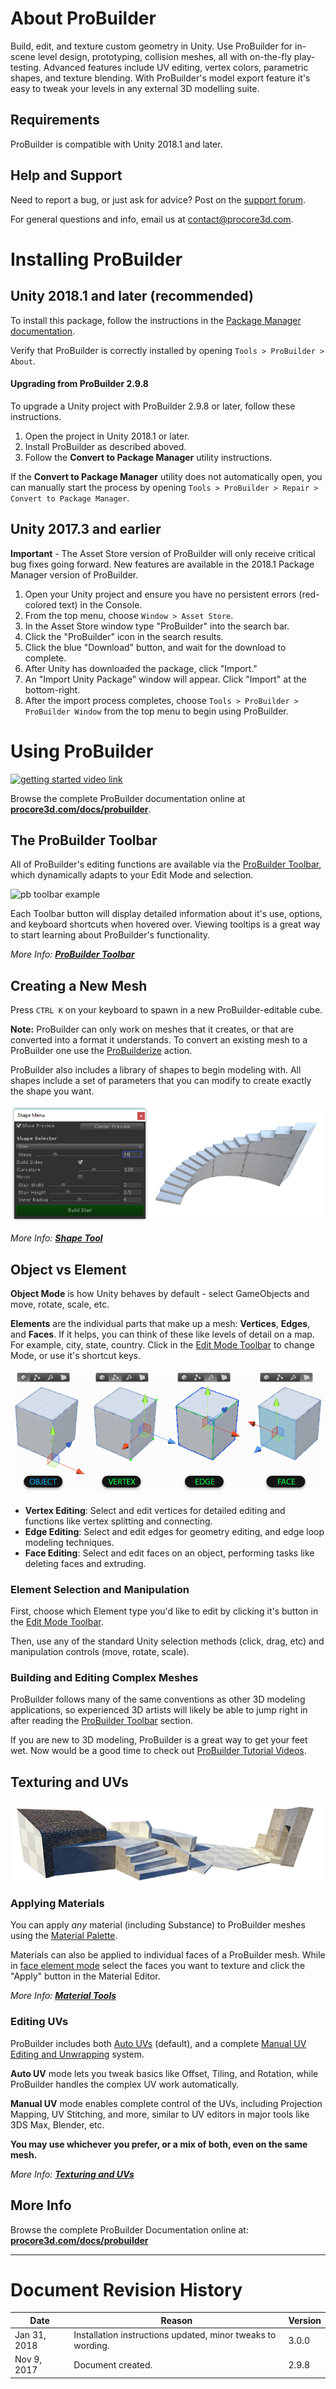 # About ProBuilder

Build, edit, and texture custom geometry in Unity. Use ProBuilder for in-scene level design, prototyping, collision meshes, all with on-the-fly play-testing. Advanced features include UV editing, vertex colors, parametric shapes, and texture blending. With ProBuilder's model export feature it's easy to tweak your levels in any external 3D modelling suite.

## Requirements

ProBuilder is compatible with Unity 2018.1 and later.

## Help and Support

Need to report a bug, or just ask for advice? Post on the [support forum](http://www.procore3d.com/forum).

For general questions and info, email us at [contact@procore3d.com](mailto:contact@procore3d.com).

# Installing ProBuilder

## Unity 2018.1 and later (recommended)

To install this package, follow the instructions in the [Package Manager documentation](https://docs.unity3d.com/Packages/com.unity.package-manager-ui@1.7/manual/index.html).

Verify that ProBuilder is correctly installed by opening `Tools > ProBuilder > About`.

#### Upgrading from ProBuilder 2.9.8

To upgrade a Unity project with ProBuilder 2.9.8 or later, follow these instructions.

1. Open the project in Unity 2018.1 or later.
2. Install ProBuilder as described aboved.
3. Follow the **Convert to Package Manager** utility instructions.

If the **Convert to Package Manager** utility does not automatically open, you can manually start the process by opening `Tools > ProBuilder > Repair > Convert to Package Manager`.


## Unity 2017.3 and earlier

**Important** - The Asset Store version of ProBuilder will only receive critical bug fixes going forward. New features are available in the 2018.1 Package Manager version of ProBuilder.

1. Open your Unity project and ensure you have no persistent errors (red-colored text) in the Console.
1. From the top menu, choose `Window > Asset Store`.
1. In the Asset Store window type "ProBuilder" into the search bar.
1. Click the "ProBuilder" icon in the search results.
1. Click the blue "Download" button, and wait for the download to complete.
1. After Unity has downloaded the package, click "Import."
1. An "Import Unity Package" window will appear. Click "Import" at the bottom-right.
1. After the import process completes, choose `Tools > ProBuilder > ProBuilder Window` from the top menu to begin using ProBuilder.

# Using ProBuilder

[![getting started video link](images/VidLink_GettingStarted_Slim.png)](https://www.youtube.com/watch?v=Ta3HkV_qHTc])

Browse the complete ProBuilder documentation online at [**procore3d.com/docs/probuilder**](http://www.procore3d.com/docs/probuilder).

## The ProBuilder Toolbar

All of ProBuilder's editing functions are available via the [ProBuilder Toolbar](http://procore3d.github.io/probuilder2/toolbar/overview-toolbar), which dynamically adapts to your Edit Mode and selection.

![pb toolbar example](images/toolbar_example.png)

Each Toolbar button will display detailed information about it's use, options, and keyboard shortcuts when hovered over. Viewing tooltips is a great way to start learning about ProBuilder's functionality.

*More Info: [**ProBuilder Toolbar**](http://procore3d.github.io/probuilder2/toolbar/overview-toolbar)*

## Creating a New Mesh

Press `CTRL K` on your keyboard to spawn in a new ProBuilder-editable cube.

**Note:** ProBuilder can only work on meshes that it creates, or that are converted into a format it understands. To convert an existing mesh to a ProBuilder one use the [ProBuilderize](http://procore3d.github.io/probuilder2/toolbar/object-actions/#probuilderize-object) action.

ProBuilder also includes a library of shapes to begin modeling with. All shapes include a set of parameters that you can modify to create exactly the shape you want.

![shape tool example](images/Example_ShapeToolsWithCurvedStair.png)

*More Info: [**Shape Tool**](http://procore3d.github.io/probuilder2/toolbar/tool-panels/#shape-tool)*

## Object vs Element

**Object Mode** is how Unity behaves by default - select GameObjects and move, rotate, scale, etc.

**Elements** are the individual parts that make up a mesh: **Vertices**, **Edges**, and **Faces**. If it helps, you can think of these like levels of detail on a map. For example, city, state, country. Click in the [Edit Mode Toolbar](http://procore3d.github.io/probuilder2/toolbar/overview-toolbar/#edit-mode-toolbar) to change Mode, or use it's shortcut keys.

![object vs element example](images/ExampleImage_ObjectAndElementEditingModes.png)

* **Vertex Editing**: Select and edit vertices for detailed editing and functions like vertex splitting and connecting.
* **Edge Editing**: Select and edit edges for geometry editing, and edge loop modeling techniques.
* **Face Editing**: Select and edit faces on an object, performing tasks like deleting faces and extruding.

### Element Selection and Manipulation

First, choose which Element type you'd like to edit by clicking it's button in the [Edit Mode Toolbar](http://procore3d.github.io/probuilder2/toolbar/overview-toolbar/#edit-mode-toolbar).

Then, use any of the standard Unity selection methods (click, drag, etc) and manipulation controls (move, rotate, scale).

### Building and Editing Complex Meshes

ProBuilder follows many of the same conventions as other 3D modeling applications, so experienced 3D artists will likely be able to jump right in after reading the [ProBuilder Toolbar](http://procore3d.github.io/probuilder2/toolbar/overview-toolbar) section.

If you are new to 3D modeling, ProBuilder is a great way to get your feet wet. Now would be a good time to check out [ProBuilder Tutorial Videos](https://www.procore3d.com/videos).

## Texturing and UVs

![texturing example image](images/Example_MaterialsOnLevel.png)

### Applying Materials

You can apply *any* material (including Substance) to ProBuilder meshes using the [Material Palette](http://procore3d.github.io/probuilder2/toolbar/tool-panels/#material-tools).

Materials can also be applied to individual faces of a ProBuilder mesh. While in [face element mode](http://procore3d.github.io/probuilder2/toolbar/overview-toolbar/#edit-mode-toolbar) select the faces you want to texture and click the "Apply" button in the Material Editor.

*More Info: [**Material Tools**](http://procore3d.github.io/probuilder2/toolbar/tool-panels/#material-tools)*

### Editing UVs

ProBuilder includes both [Auto UVs](http://procore3d.github.io/probuilder2/texturing/auto-uvs-actions) (default), and a complete [Manual UV Editing and Unwrapping](http://procore3d.github.io/probuilder2/texturing/manual-uvs-actions) system.

**Auto UV** mode lets you tweak basics like Offset, Tiling, and Rotation, while ProBuilder handles the complex UV work automatically.

**Manual UV** mode enables complete control of the UVs, including Projection Mapping, UV Stitching, and more, similar to UV editors in major tools like 3DS Max, Blender, etc.

**You may use whichever you prefer, or a mix of both, even on the same mesh.**

*More Info: [**Texturing and UVs**](http://procore3d.github.io/probuilder2/texturing/overview-texture-mapping)*

## More Info

Browse the complete ProBuilder Documentation online at: [**procore3d.com/docs/probuilder**](www.procore3d.com/docs/probuilder)

---

# Document Revision History

|Date|Reason|Version|
|---|---|---|
|Jan 31, 2018|Installation instructions updated, minor tweaks to wording. | 3.0.0 |
|Nov 9, 2017|Document created. | 2.9.8 |


